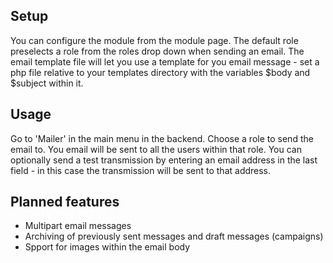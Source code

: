 Setup
-----

You can configure the module from the module page. The default role preselects a role from the roles drop down when sending an email. The email template file will let you use a template for you email message - set a php file relative to your templates directory with the variables $body and $subject within it.

Usage
-----

Go to 'Mailer' in the main menu in the backend. Choose a role to send the email to. You email will be sent to all the users within that role. You can optionally send a test transmission by entering an email address in the last field - in this case the transmission will be sent to that address.

Planned features
----------------

- Multipart email messages
- Archiving of previously sent messages and draft messages (campaigns)
- Spport for images within the email body
